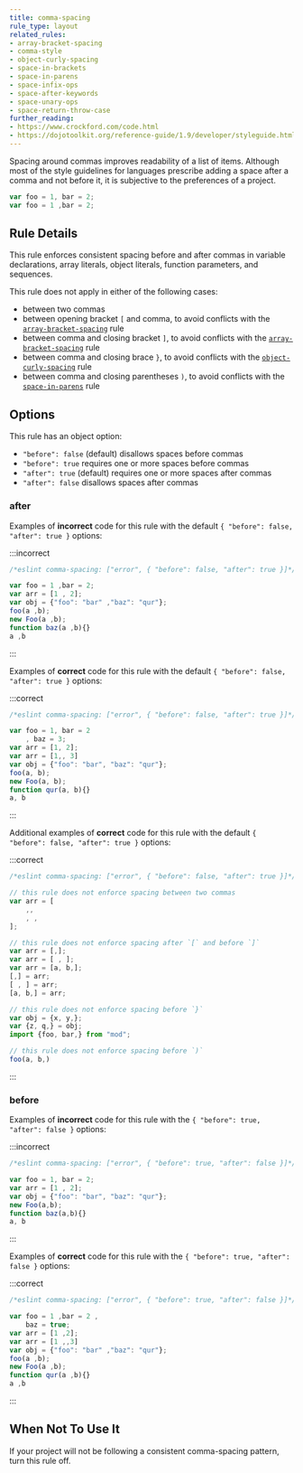 ```yaml
---
title: comma-spacing
rule_type: layout
related_rules:
- array-bracket-spacing
- comma-style
- object-curly-spacing
- space-in-brackets
- space-in-parens
- space-infix-ops
- space-after-keywords
- space-unary-ops
- space-return-throw-case
further_reading:
- https://www.crockford.com/code.html
- https://dojotoolkit.org/reference-guide/1.9/developer/styleguide.html
---
```




Spacing around commas improves readability of a list of items. Although most of the style guidelines for languages prescribe adding a space after a comma and not before it, it is subjective to the preferences of a project.

```js
var foo = 1, bar = 2;
var foo = 1 ,bar = 2;
```

## Rule Details

This rule enforces consistent spacing before and after commas in variable declarations, array literals, object literals, function parameters, and sequences.

This rule does not apply in either of the following cases:

* between two commas
* between opening bracket `[` and comma, to avoid conflicts with the [`array-bracket-spacing`](array-bracket-spacing) rule
* between comma and closing bracket `]`, to avoid conflicts with the [`array-bracket-spacing`](array-bracket-spacing) rule
* between comma and closing brace `}`, to avoid conflicts with the [`object-curly-spacing`](object-curly-spacing) rule
* between comma and closing parentheses `)`, to avoid conflicts with the [`space-in-parens`](space-in-parens) rule

## Options

This rule has an object option:

* `"before": false` (default) disallows spaces before commas
* `"before": true` requires one or more spaces before commas
* `"after": true` (default) requires one or more spaces after commas
* `"after": false` disallows spaces after commas

### after

Examples of **incorrect** code for this rule with the default `{ "before": false, "after": true }` options:

:::incorrect

```js
/*eslint comma-spacing: ["error", { "before": false, "after": true }]*/

var foo = 1 ,bar = 2;
var arr = [1 , 2];
var obj = {"foo": "bar" ,"baz": "qur"};
foo(a ,b);
new Foo(a ,b);
function baz(a ,b){}
a ,b
```

:::

Examples of **correct** code for this rule with the default `{ "before": false, "after": true }` options:

:::correct

```js
/*eslint comma-spacing: ["error", { "before": false, "after": true }]*/

var foo = 1, bar = 2
    , baz = 3;
var arr = [1, 2];
var arr = [1,, 3]
var obj = {"foo": "bar", "baz": "qur"};
foo(a, b);
new Foo(a, b);
function qur(a, b){}
a, b
```

:::

Additional examples of **correct** code for this rule with the default `{ "before": false, "after": true }` options:

:::correct

```js
/*eslint comma-spacing: ["error", { "before": false, "after": true }]*/

// this rule does not enforce spacing between two commas
var arr = [
    ,,
    , ,
];

// this rule does not enforce spacing after `[` and before `]`
var arr = [,];
var arr = [ , ];
var arr = [a, b,];
[,] = arr;
[ , ] = arr;
[a, b,] = arr;

// this rule does not enforce spacing before `}`
var obj = {x, y,};
var {z, q,} = obj;
import {foo, bar,} from "mod";

// this rule does not enforce spacing before `)`
foo(a, b,)
```

:::

### before

Examples of **incorrect** code for this rule with the `{ "before": true, "after": false }` options:

:::incorrect

```js
/*eslint comma-spacing: ["error", { "before": true, "after": false }]*/

var foo = 1, bar = 2;
var arr = [1 , 2];
var obj = {"foo": "bar", "baz": "qur"};
new Foo(a,b);
function baz(a,b){}
a, b
```

:::

Examples of **correct** code for this rule with the `{ "before": true, "after": false }` options:

:::correct

```js
/*eslint comma-spacing: ["error", { "before": true, "after": false }]*/

var foo = 1 ,bar = 2 ,
    baz = true;
var arr = [1 ,2];
var arr = [1 ,,3]
var obj = {"foo": "bar" ,"baz": "qur"};
foo(a ,b);
new Foo(a ,b);
function qur(a ,b){}
a ,b
```

:::

## When Not To Use It

If your project will not be following a consistent comma-spacing pattern, turn this rule off.
